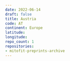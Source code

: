 ```yaml
---
date: 2022-06-14
draft: false
title: Austria
code: AT
continent: Europe
latitude:
longitude:
repo_count: 1
repositories:
- mitofit-preprints-archive
---
```



